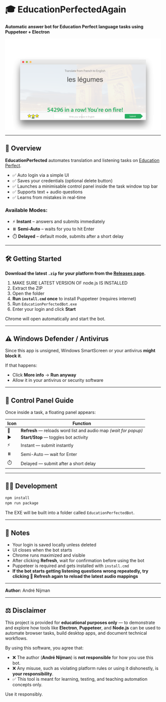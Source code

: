 # 🎓 EducationPerfectedAgain

**Automatic answer bot for Education Perfect language tasks using Puppeteer + Electron**

<p align="center">
  <img src="result.png" alt="Bot Screenshot" />
</p>

---

## 📘 Overview

**EducationPerfected** automates translation and listening tasks on [Education Perfect](https://www.educationperfect.com/).

- ✅ Auto login via a simple UI  
- ✅ Saves your credentials (optional delete button)  
- ✅ Launches a minimisable control panel inside the task window top bar  
- ✅ Supports text + audio questions  
- ✅ Learns from mistakes in real-time  

### Available Modes:
- ⚡ **Instant** – answers and submits immediately  
- ⏸️ **Semi-Auto** – waits for you to hit Enter  
- ⏱️ **Delayed** – default mode, submits after a short delay  

---

## 🛠 Getting Started

**Download the latest `.zip` for your platform from the [Releases page](https://github.com/AndreNijman/EducationPerfectedAgain/releases).**
1. MAKE SURE LATEST VERSION OF node.js IS INSTALLED  
2. Extract the ZIP  
3. Open the folder  
4. **Run `install.cmd` once** to install Puppeteer (requires internet)  
5. Run `EducationPerfectedBot.exe`  
6. Enter your login and click **Start**

Chrome will open automatically and start the bot.

---

## ⚠️ Windows Defender / Antivirus

Since this app is unsigned, Windows SmartScreen or your antivirus **might block it**.

If that happens:
- Click **More info** → **Run anyway**
- Allow it in your antivirus or security software

---

## 🧭 Control Panel Guide

Once inside a task, a floating panel appears:

| Icon  | Function              |
|-------|------------------------|
| 🔄    | **Refresh** — reloads word list and audio map *(wait for popup)*  
| ▶️    | **Start/Stop** — toggles bot activity  
| ⚡    | Instant — submit instantly  
| ⏸️    | Semi-Auto — wait for Enter  
| ⏱️    | Delayed — submit after a short delay  

---

## 🧑‍💻 Development

```bash
npm install
npm run package
```

The EXE will be built into a folder called `EducationPerfectedBot`.

---

## 📝 Notes

- Your login is saved locally unless deleted  
- UI closes when the bot starts  
- Chrome runs maximized and visible  
- After clicking **Refresh**, wait for confirmation before using the bot  
- Puppeteer is required and gets installed with `install.cmd`  
- **If the bot starts getting listening questions wrong repeatedly, try clicking 🔄 Refresh again to reload the latest audio mappings**
  
---

**Author:** André Nijman


---

## ⚖️ Disclaimer

This project is provided for **educational purposes only** — to demonstrate and explore how tools like **Electron**, **Puppeteer**, and **Node.js** can be used to automate browser tasks, build desktop apps, and document technical workflows.

By using this software, you agree that:

- ❌ The author (**André Nijman**) is **not responsible** for how you use this bot.  
- ❌ Any misuse, such as violating platform rules or using it dishonestly, is **your responsibility**.  
- ✅ This tool is meant for learning, testing, and teaching automation concepts only.

Use it responsibly.
